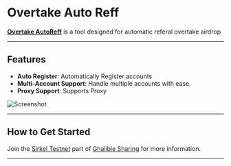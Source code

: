 # Overtake Auto Reff  

**[Overtake AutoReff](https://overtake.world?referralCode=5f1a57e)** is a tool designed for automatic referal overtake airdrop  

---

## Features  
- **Auto Register**: Automatically Register accounts
- **Multi-Account Support**: Handle multiple accounts with ease.  
- **Proxy Support**: Supports Proxy  

![Screenshot](https://i.ibb.co.com/X4fPXkr/Cuplikan-layar-2024-12-25-102815.png)  

---

## How to Get Started  
Join the [Sirkel Testnet](https://t.me/sirkel_testnet) part of [Ghalibie Sharing](https://t.me/sirkel_testnet) for more information.  

---
